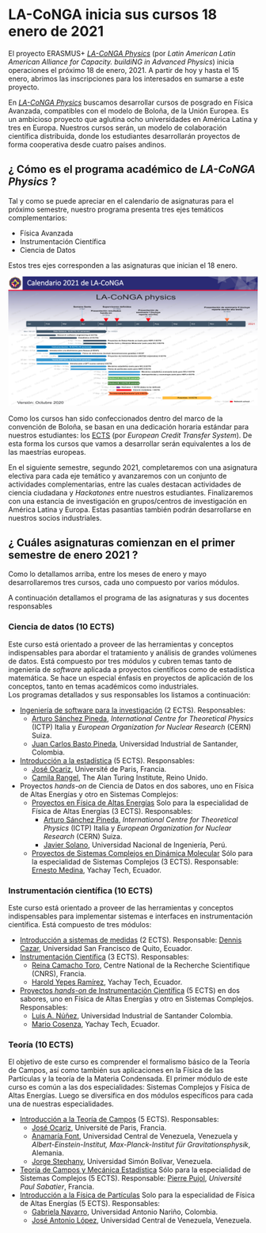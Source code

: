 # LA-CoNGA inicia sus cursos 18 enero de 2021

El proyecto ERASMUS+ [*LA-CoNGA Physics*](https://laconga.redclara.net) (por *Latin American Latin American Alliance for Capacity. buildiNG in Advanced Physics*) inicia operaciones el próximo 18 de enero, 2021. A partir de hoy y hasta el 15 enero, abrimos las inscripciones para los interesados en sumarse a este proyecto.

En [*LA-CoNGA Physics*](https://laconga.redclara.net) buscamos desarrollar cursos de posgrado en Física Avanzada, compatibles con el modelo de Boloña, de la Unión Europea. Es un ambicioso proyecto que aglutina ocho universidades en América Latina y tres en Europa. Nuestros cursos serán, un modelo de colaboración científica distribuida, donde los estudiantes desarrollarán proyectos de forma cooperativa desde cuatro países andinos.    

## ¿ Cómo es el programa académico de *LA-CoNGA Physics* ?
Tal y como se puede apreciar en el calendario de asignaturas para el próximo semestre, nuestro programa presenta tres ejes temáticos complementarios:
+ Física Avanzada
+ Instrumentación Científica
+ Ciencia de Datos

Estos tres ejes corresponden a las asignaturas que inician el 18 enero.

 ![programa detallado de LA-CoNGA](Figuras/CalendarioLACoNGA.png "Calendario detallado de actividades de LA-CoNGA")  

Como los cursos han sido confeccionados dentro del marco de la convención de Boloña, se basan en una dedicación horaria estándar para nuestros estudiantes: los [ECTS](https://www.study.eu/article/what-is-the-ects-european-credit-transfer-and-accumulation-system) (por *European Credit Transfer System*). De esta forma los cursos que vamos a desarrollar serán equivalentes a los de las maestrías europeas.

En el siguiente semestre, segundo 2021, completaremos con una asignatura electiva para cada eje temático y avanzaremos con un conjunto de actividades complementarias, entre las cuales destacan actividades de ciencia ciudadana y *Hackatones* entre nuestros estudiantes. Finalizaremos con una estancia de investigación en grupos/centros de investigación en América Latina y Europa. Estas pasantías también podrán desarrollarse en nuestros socios industriales.

## ¿ Cuáles asignaturas comienzan en el primer semestre de enero 2021 ?
Como lo detallamos arriba, entre los meses de enero y mayo desarrollaremos tres cursos, cada uno compuesto por varios módulos.

A continuación detallamos el programa de las asignaturas y sus  docentes responsables

### Ciencia de datos (10 ECTS)
Este curso está orientado a proveer de las herramientas y conceptos indispensables para abordar el tratamiento y análisis de grandes volúmenes de datos. Está compuesto por tres módulos y cubren temas tanto de ingeniería de *software* aplicada a proyectos científicos como de estadística matemática. Se hace un especial énfasis en proyectos de aplicación de los conceptos, tanto en temas académicos como industriales.  
Los programas detallados y sus responsables los listamos a continuación:
+ [Ingeniería de software para la investigación](https://github.com/LA-CoNGA/WP1-Preparation/blob/master/syllabus/OurSyllabus/data_programming/ResearchSoftwareEngineeringSyllabusNew.md) (2 ECTS). Responsables:
  + [Arturo Sánchez Pineda](https://laconga.redclara.net/arturo-sanchez-pineda/), *International Centre for Theoretical Physics* (ICTP) Italia y *European Organization for Nuclear Research* (CERN) Suiza.
  + [Juan Carlos Basto Pineda](https://github.com/juan-pineda/bio), Universidad Industrial de Santander, Colombia.
+ [Introducción a la estadística](https://github.com/LA-CoNGA/WP1-Preparation/blob/master/syllabus/OurSyllabus/data_programming/StatisticsSyllabus.md) (5 ECTS). Responsables:
  + [José Ocariz](https://laconga.redclara.net/jose-ocariz/), Université de Paris, Francia.
  + [Camila Rangel](https://laconga.redclara.net/camila-rangel-smith/), The Alan Turing Institute, Reino Unido.  
+ Proyectos *hands-on* de Ciencia de Datos en dos sabores, uno en Física de Altas Energías y otro en Sistemas Complejos:
  + [Proyectos en Física de Altas Energías](https://github.com/LA-CoNGA/WP1-Preparation/blob/master/syllabus/OurSyllabus/data_programming/HandsOnDataProjects.md) Solo para la especialidad de Física de Altas Energías (3 ECTS). Responsables:
    + [Arturo Sánchez Pineda](https://laconga.redclara.net/arturo-sanchez-pineda/), *International Centre for Theoretical Physics* (ICTP) Italia y *European Organization for Nuclear Research* (CERN) Suiza.
    + [Javier Solano](https://laconga.redclara.net/javier-solano/), Universidad Nacional de Ingeniería, Perú.
  + [Proyectos de Sistemas Complejos en Dinámica Molecular](https://github.com/LA-CoNGA/WP1-Preparation/blob/master/syllabus/OurSyllabus/data_programming/MonteCarloAndMolecularDynamics.md) Sólo para la especialidad de Sistemas Complejos (3 ECTS). Responsable: [Ernesto Medina](https://laconga.redclara.net/ernesto-medina/), Yachay Tech, Ecuador.   

### Instrumentación científica (10 ECTS)
Este curso está orientado a proveer de las herramientas y conceptos indispensables para implementar sistemas e interfaces en instrumentación científica. Está compuesto de tres módulos:
+ [Introducción a sistemas de medidas](https://github.com/LA-CoNGA/WP1-Preparation/blob/instrumentation/syllabus/OurSyllabus/IntroductionToMeasurementSystemsSyllabus.md) (2 ECTS). Responsable: [Dennis Cazar](https://laconga.redclara.net/dennis-cazar/), Universidad San Francisco de Quito, Ecuador.
+ [Instrumentación Científica](https://github.com/LA-CoNGA/WP1-Preparation/blob/instrumentation/syllabus/OurSyllabus/InstrumentationSyllabus.md) (3 ECTS). Responsables:
  + [Reina Camacho Toro](https://laconga.redclara.net/reina-camacho-toro/), Centre National de la Recherche Scientifique (CNRS), Francia.
  + [Harold Yepes Ramírez](https://laconga.redclara.net/harold-yepes-ramirez/), Yachay Tech, Ecuador.
+ [Proyectos *hands-on* de Instrumentación Científica](https://github.com/LA-CoNGA/WP1-Preparation/blob/instrumentation/syllabus/OurSyllabus/InstrumentationResearchProjects.md) (5 ECTS) en dos sabores, uno en Física de Altas Energías y otro en Sistemas Complejos. Responsables:
  + [Luis A. Núñez](https://laconga.redclara.net/luis-a-nunez/), Universidad Industrial de Santander Colombia.
  + [Mario Cosenza](https://scholar.google.com/citations?hl=en&user=wmSC_7EAAAAJ), Yachay Tech, Ecuador.

### Teoría (10 ECTS)
El objetivo de este curso es comprender el formalismo básico de la Teoría  de Campos, así como también sus aplicaciones en la Física de las Partículas y la teoría de la Materia Condensada. El primer módulo de este curso es común a las dos especialidades: Sistemas Complejos y Física de Altas Energías. Luego se diversifica en dos módulos específicos para cada una de nuestras especialidades.
  + [Introducción a la Teoría de Campos](https://github.com/LA-CoNGA/WP1-Preparation/blob/theory/syllabus/OurSyllabus/IntroductionToQFT.md) (5 ECTS). Responsables:
    + [José Ocariz](https://laconga.redclara.net/jose-ocariz/), Université de Paris, Francia.
    + [Anamaría Font](https://inspirehep.net/authors/1009735), Universidad Central de Venezuela, Venezuela y *Albert-Einstein-Institut, Max-Planck-Institut für Gravitationsphysik*, Alemania.
    + [Jorge Stephany](https://laconga.redclara.net/jorge-stephany/), Universidad Simón Bolívar, Venezuela.
  + [Teoría de Campos y Mecánica Estadística](https://github.com/LA-CoNGA/WP1-Preparation/blob/theory/syllabus/OurSyllabus/FieldTheoryForStatisticalMechanics.md) Sólo para la especialidad de Sistemas Complejos (5 ECTS). Responsable: [Pierre Pujol](https://laconga.redclara.net/pierre-pujol/), *Université Paul Sabatier*, Francia.
  + [Introducción a la Física de Partículas](https://github.com/LA-CoNGA/WP1-Preparation/blob/theory/syllabus/OurSyllabus/ParticlePhysics.md) Solo para la especialidad de Física de Altas Energías (5 ECTS). Responsables:
     + [Gabriela Navarro](https://laconga.redclara.net/gabriela-navarro/), Universidad Antonio Nariño, Colombia.
     + [José Antonio López](https://laconga.redclara.net/jose-antonio-lopez/), Universidad Central de Venezuela, Venezuela.
